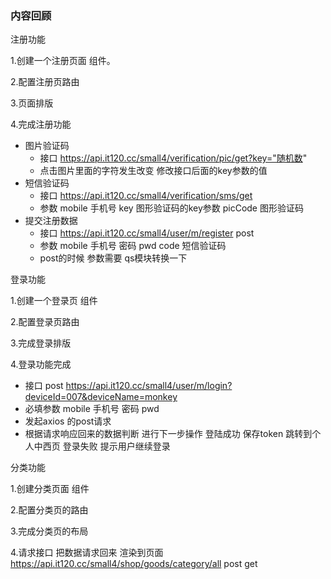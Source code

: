 ### 内容回顾

注册功能  

1.创建一个注册页面 组件。

2.配置注册页路由  

3.页面排版

4.完成注册功能

* 图片验证码
  * 接口  https://api.it120.cc/small4/verification/pic/get?key="随机数"
  * 点击图片里面的字符发生改变  修改接口后面的key参数的值 
* 短信验证码
  * 接口 https://api.it120.cc/small4/verification/sms/get
  * 参数  mobile 手机号  key 图形验证码的key参数  picCode 图形验证码
* 提交注册数据
  * 接口  https://api.it120.cc/small4/user/m/register   post
  * 参数  mobile 手机号  密码 pwd  code 短信验证码
  * post的时候 参数需要 qs模块转换一下

登录功能    

1.创建一个登录页 组件  

2.配置登录页路由

3.完成登录排版

4.登录功能完成

* 接口  post https://api.it120.cc/small4/user/m/login?deviceId=007&deviceName=monkey
* 必填参数   mobile  手机号   密码  pwd
* 发起axios 的post请求     
* 根据请求响应回来的数据判断 进行下一步操作  登陆成功  保存token 跳转到个人中西页  登录失败  提示用户继续登录





分类功能

1.创建分类页面 组件   

2.配置分类页的路由 

3.完成分类页的布局  

4.请求接口  把数据请求回来 渲染到页面    https://api.it120.cc/small4/shop/goods/category/all    post   get  





